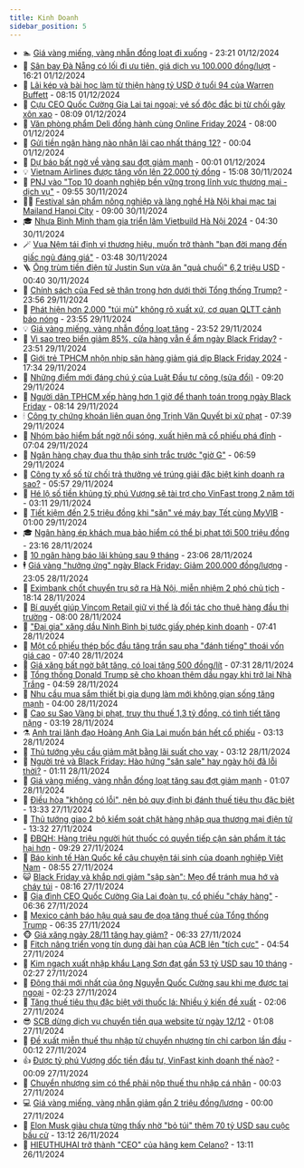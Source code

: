 ```yaml
---
title: Kinh Doanh
sidebar_position: 5
---
```


<!-- dantri-kinh-doanh:START -->
- 🏊 [Giá vàng miếng, vàng nhẫn đồng loạt đi xuống](https://dantri.com.vn/kinh-doanh/gia-vang-mieng-vang-nhan-dong-loat-di-xuong-20241202030703341.htm) - 23:21 01/12/2024
- 🦆 [Sân bay Đà Nẵng có lối đi ưu tiên, giá dịch vụ 100.000 đồng/lượt](https://dantri.com.vn/kinh-doanh/san-bay-da-nang-co-loi-di-uu-tien-gia-dich-vu-100000-dongluot-20241201224520355.htm) - 16:21 01/12/2024
- 🦄 [Lãi kép và bài học làm từ thiện hàng tỷ USD ở tuổi 94 của Warren Buffett](https://dantri.com.vn/kinh-doanh/lai-kep-va-bai-hoc-lam-tu-thien-hang-ty-usd-o-tuoi-94-cua-warren-buffett-20241128215422701.htm) - 08:15 01/12/2024
- 🌝 [Cựu CEO Quốc Cường Gia Lai tại ngoại; vé số độc đắc bị từ chối gây xôn xao](https://dantri.com.vn/kinh-doanh/cuu-ceo-quoc-cuong-gia-lai-tai-ngoai-ve-so-doc-dac-bi-tu-choi-gay-xon-xao-20241201072000634.htm) - 08:09 01/12/2024
- 💃 [Văn phòng phẩm Deli đồng hành cùng Online Friday 2024](https://dantri.com.vn/kinh-doanh/van-phong-pham-deli-dong-hanh-cung-online-friday-2024-20241201143748578.htm) - 08:00 01/12/2024
- 🦏 [Gửi tiền ngân hàng nào nhận lãi cao nhất tháng 12?](https://dantri.com.vn/kinh-doanh/gui-tien-ngan-hang-nao-nhan-lai-cao-nhat-thang-12-20241201011307224.htm) - 00:04 01/12/2024
- 🦩 [Dự báo bất ngờ về vàng sau đợt giảm mạnh](https://dantri.com.vn/kinh-doanh/du-bao-bat-ngo-ve-vang-sau-dot-giam-manh-20241201005823193.htm) - 00:01 01/12/2024
- 💡 [Vietnam Airlines được tăng vốn lên 22.000 tỷ đồng](https://dantri.com.vn/kinh-doanh/vietnam-airlines-duoc-tang-von-len-22000-ty-dong-20241130220433826.htm) - 15:08 30/11/2024
- 🌊 [PNJ vào &quot;Top 10 doanh nghiệp bền vững trong lĩnh vực thương mại - dịch vụ&quot;](https://dantri.com.vn/kinh-doanh/pnj-vao-top-10-doanh-nghiep-ben-vung-trong-linh-vuc-thuong-mai-dich-vu-20241130165355611.htm) - 09:55 30/11/2024
- 🧑‍💻 [Festival sản phẩm nông nghiệp và làng nghề Hà Nội khai mạc tại Mailand Hanoi City](https://dantri.com.vn/kinh-doanh/festival-san-pham-nong-nghiep-va-lang-nghe-ha-noi-khai-mac-tai-mailand-hanoi-city-20241130160010998.htm) - 09:00 30/11/2024
- 🎓 [Nhựa Bình Minh tham gia triển lãm Vietbuild Hà Nội 2024](https://dantri.com.vn/kinh-doanh/nhua-binh-minh-tham-gia-trien-lam-vietbuild-ha-noi-2024-20241130110706049.htm) - 04:30 30/11/2024
- 🪄 [Vua Nệm tái định vị thương hiệu, muốn trở thành &quot;bạn đời mang đến giấc ngủ đáng giá&quot;](https://dantri.com.vn/kinh-doanh/vua-nem-tai-dinh-vi-thuong-hieu-muon-tro-thanh-ban-doi-mang-den-giac-ngu-dang-gia-20241130103727522.htm) - 03:48 30/11/2024
- 🪜 [Ông trùm tiền điện tử Justin Sun vừa ăn &quot;quả chuối&quot; 6,2 triệu USD](https://dantri.com.vn/kinh-doanh/ong-trum-tien-dien-tu-justin-sun-vua-an-qua-chuoi-62-trieu-usd-20241129232207371.htm) - 00:40 30/11/2024
- 🦄 [Chính sách của Fed sẽ thận trọng hơn dưới thời Tổng thống Trump?](https://dantri.com.vn/kinh-doanh/chinh-sach-cua-fed-se-than-trong-hon-duoi-thoi-tong-thong-trump-20241127210131739.htm) - 23:56 29/11/2024
- 💯 [Phát hiện hơn 2.000 &quot;túi mù&quot; không rõ xuất xứ, cơ quan QLTT cảnh báo nóng](https://dantri.com.vn/kinh-doanh/phat-hien-hon-2000-tui-mu-khong-ro-xuat-xu-co-quan-qltt-canh-bao-nong-20241129225533902.htm) - 23:55 29/11/2024
- 💡 [Giá vàng miếng, vàng nhẫn đồng loạt tăng](https://dantri.com.vn/kinh-doanh/gia-vang-mieng-vang-nhan-dong-loat-tang-20241130001858744.htm) - 23:52 29/11/2024
- 🧰 [Vì sao treo biển giảm 85%, cửa hàng vẫn ế ẩm ngày Black Friday?](https://dantri.com.vn/kinh-doanh/vi-sao-treo-bien-giam-85-cua-hang-van-e-am-ngay-black-friday-20241130054607065.htm) - 23:51 29/11/2024
- 🎊 [Giới trẻ TPHCM nhộn nhịp săn hàng giảm giá dịp Black Friday 2024](https://dantri.com.vn/kinh-doanh/gioi-tre-tphcm-nhon-nhip-san-hang-giam-gia-dip-black-friday-2024-20241130003425915.htm) - 17:34 29/11/2024
- 🔭 [Những điểm mới đáng chú ý của Luật Đầu tư công &lpar;sửa đổi&rpar;](https://dantri.com.vn/kinh-doanh/nhung-diem-moi-dang-chu-y-cua-luat-dau-tu-cong-sua-doi-20241129161153057.htm) - 09:20 29/11/2024
- 💼 [Người dân TPHCM xếp hàng hơn 1 giờ để thanh toán trong ngày Black Friday](https://dantri.com.vn/kinh-doanh/nguoi-dan-tphcm-xep-hang-hon-1-gio-de-thanh-toan-trong-ngay-black-friday-20241129150737822.htm) - 08:14 29/11/2024
- 🕯 [Công ty chứng khoán liên quan ông Trịnh Văn Quyết bị xử phạt](https://dantri.com.vn/kinh-doanh/cong-ty-chung-khoan-lien-quan-ong-trinh-van-quyet-bi-xu-phat-20241129135840203.htm) - 07:39 29/11/2024
- 🫣 [Nhóm bảo hiểm bất ngờ nổi sóng, xuất hiện mã cổ phiếu phá đỉnh](https://dantri.com.vn/kinh-doanh/nhom-bao-hiem-bat-ngo-noi-song-xuat-hien-ma-co-phieu-pha-dinh-20241129131609017.htm) - 07:04 29/11/2024
- 🤠 [Ngân hàng chạy đua thu thập sinh trắc trước &quot;giờ G&quot;](https://dantri.com.vn/kinh-doanh/ngan-hang-chay-dua-thu-thap-sinh-trac-truoc-gio-g-20241126143501664.htm) - 06:59 29/11/2024
- 🌈 [Công ty xổ số từ chối trả thưởng vé trúng giải đặc biệt kinh doanh ra sao?](https://dantri.com.vn/kinh-doanh/cong-ty-xo-so-tu-choi-tra-thuong-ve-trung-giai-dac-biet-kinh-doanh-ra-sao-20241129111538670.htm) - 05:57 29/11/2024
- 🦅 [Hé lộ số tiền khủng tỷ phú Vượng sẽ tài trợ cho VinFast trong 2 năm tới](https://dantri.com.vn/kinh-doanh/he-lo-so-tien-khung-ty-phu-vuong-se-tai-tro-cho-vinfast-trong-2-nam-toi-20241129095631304.htm) - 03:11 29/11/2024
- 🌁 [Tiết kiệm đến 2,5 triệu đồng khi &quot;săn&quot; vé máy bay Tết cùng MyVIB](https://dantri.com.vn/kinh-doanh/tiet-kiem-den-25-trieu-dong-khi-san-ve-may-bay-tet-cung-myvib-20241128174014214.htm) - 01:00 29/11/2024
- 🎓 [Ngân hàng ép khách mua bảo hiểm có thể bị phạt tới 500 triệu đồng](https://dantri.com.vn/kinh-doanh/ngan-hang-ep-khach-mua-bao-hiem-co-the-bi-phat-toi-500-trieu-dong-20241128173809125.htm) - 23:16 28/11/2024
- 📝 [10 ngân hàng báo lãi khủng sau 9 tháng](https://dantri.com.vn/kinh-doanh/10-ngan-hang-bao-lai-khung-sau-9-thang-20241128164705854.htm) - 23:06 28/11/2024
- 🕴 [Giá vàng &quot;hưởng ứng&quot; ngày Black Friday: Giảm 200.000 đồng/lượng](https://dantri.com.vn/kinh-doanh/gia-vang-huong-ung-ngay-black-friday-giam-200000-dongluong-20241129021437355.htm) - 23:05 28/11/2024
- 🧰 [Eximbank chốt chuyển trụ sở ra Hà Nội, miễn nhiệm 2 phó chủ tịch](https://dantri.com.vn/kinh-doanh/eximbank-chot-chuyen-tru-so-ra-ha-noi-mien-nhiem-2-pho-chu-tich-20241128171705474.htm) - 18:14 28/11/2024
- 🤖 [Bí quyết giúp Vincom Retail giữ vị thế là đối tác cho thuê hàng đầu thị trường](https://dantri.com.vn/kinh-doanh/bi-quyet-giup-vincom-retail-giu-vi-the-la-doi-tac-cho-thue-hang-dau-thi-truong-20241128145718083.htm) - 08:00 28/11/2024
- 🤠 [&quot;Đại gia&quot; xăng dầu Ninh Bình bị tước giấy phép kinh doanh](https://dantri.com.vn/kinh-doanh/dai-gia-xang-dau-ninh-binh-bi-tuoc-giay-phep-kinh-doanh-20241128133432327.htm) - 07:41 28/11/2024
- 🌮 [Một cổ phiếu thép bốc đầu tăng trần sau pha &quot;đánh tiếng&quot; thoái vốn giá cao](https://dantri.com.vn/kinh-doanh/mot-co-phieu-thep-boc-dau-tang-tran-sau-pha-danh-tieng-thoai-von-gia-cao-20241128134931415.htm) - 07:40 28/11/2024
- 🦄 [Giá xăng bất ngờ bật tăng, có loại tăng 500 đồng/lít](https://dantri.com.vn/kinh-doanh/gia-xang-bat-ngo-bat-tang-co-loai-tang-500-donglit-20241128142840632.htm) - 07:31 28/11/2024
- 👺 [Tổng thống Donald Trump sẽ cho khoan thêm dầu ngay khi trở lại Nhà Trắng](https://dantri.com.vn/kinh-doanh/tong-thong-donald-trump-se-cho-khoan-them-dau-ngay-khi-tro-lai-nha-trang-20241126205104037.htm) - 04:59 28/11/2024
- 🤗 [Nhu cầu mua sắm thiết bị gia dụng làm mới không gian sống tăng mạnh](https://dantri.com.vn/kinh-doanh/nhu-cau-mua-sam-thiet-bi-gia-dung-lam-moi-khong-gian-song-tang-manh-20241128102134640.htm) - 04:00 28/11/2024
- 💪 [Cao su Sao Vàng bị phạt, truy thu thuế 1,3 tỷ đồng, có tình tiết tăng nặng](https://dantri.com.vn/kinh-doanh/cao-su-sao-vang-bi-phat-truy-thu-thue-13-ty-dong-co-tinh-tiet-tang-nang-20241128095903607.htm) - 03:19 28/11/2024
- ⚗️ [Anh trai lãnh đạo Hoàng Anh Gia Lai muốn bán hết cổ phiếu](https://dantri.com.vn/kinh-doanh/anh-trai-lanh-dao-hoang-anh-gia-lai-muon-ban-het-co-phieu-20241128090529470.htm) - 03:13 28/11/2024
- 🧠 [Thủ tướng yêu cầu giảm mặt bằng lãi suất cho vay](https://dantri.com.vn/kinh-doanh/thu-tuong-yeu-cau-giam-mat-bang-lai-suat-cho-vay-20241128091507167.htm) - 03:12 28/11/2024
- 🗽 [Người trẻ và Black Friday: Hào hứng &quot;săn sale&quot; hay ngày hội đã lỗi thời?](https://dantri.com.vn/kinh-doanh/nguoi-tre-va-black-friday-hao-hung-san-sale-hay-ngay-hoi-da-loi-thoi-20241127221851500.htm) - 01:11 28/11/2024
- 🫣 [Giá vàng miếng, vàng nhẫn đồng loạt tăng sau đợt giảm mạnh](https://dantri.com.vn/kinh-doanh/gia-vang-mieng-vang-nhan-dong-loat-tang-sau-dot-giam-manh-20241127210807103.htm) - 01:07 28/11/2024
- 🫣 [Điều hòa &quot;không có lỗi&quot;, nên bỏ quy định bị đánh thuế tiêu thụ đặc biệt](https://dantri.com.vn/kinh-doanh/dieu-hoa-khong-co-loi-nen-bo-quy-dinh-bi-danh-thue-tieu-thu-dac-biet-20241127155445372.htm) - 13:33 27/11/2024
- 🫣 [Thủ tướng giao 2 bộ kiểm soát chặt hàng nhập qua thương mại điện tử](https://dantri.com.vn/kinh-doanh/thu-tuong-giao-2-bo-kiem-soat-chat-hang-nhap-qua-thuong-mai-dien-tu-20241127164023296.htm) - 13:32 27/11/2024
- 💂 [ĐBQH: Hàng triệu người hút thuốc có quyền tiếp cận sản phẩm ít tác hại hơn](https://dantri.com.vn/kinh-doanh/dbqh-hang-trieu-nguoi-hut-thuoc-co-quyen-tiep-can-san-pham-it-tac-hai-hon-20241127162759881.htm) - 09:29 27/11/2024
- 💫 [Báo kinh tế Hàn Quốc kể câu chuyện tái sinh của doanh nghiệp Việt Nam](https://dantri.com.vn/kinh-doanh/bao-kinh-te-han-quoc-ke-cau-chuyen-tai-sinh-cua-doanh-nghiep-viet-nam-20241127152422374.htm) - 08:55 27/11/2024
- 😺 [Black Friday và khắp nơi giảm &quot;sập sàn&quot;: Mẹo để tránh mua hớ và cháy túi](https://dantri.com.vn/kinh-doanh/black-friday-va-khap-noi-giam-sap-san-meo-de-tranh-mua-ho-va-chay-tui-20241127150241432.htm) - 08:16 27/11/2024
- 🦆 [Gia đình CEO Quốc Cường Gia Lai đoàn tụ, cổ phiếu &quot;cháy hàng&quot;](https://dantri.com.vn/kinh-doanh/gia-dinh-ceo-quoc-cuong-gia-lai-doan-tu-co-phieu-chay-hang-20241127125931932.htm) - 06:36 27/11/2024
- 👀 [Mexico cảnh báo hậu quả sau đe dọa tăng thuế của Tổng thống Trump](https://dantri.com.vn/kinh-doanh/mexico-canh-bao-hau-qua-sau-de-doa-tang-thue-cua-tong-thong-trump-20241127104451058.htm) - 06:35 27/11/2024
- 🐵 [Giá xăng ngày 28/11 tăng hay giảm?](https://dantri.com.vn/kinh-doanh/gia-xang-ngay-2811-tang-hay-giam-20241127102453230.htm) - 06:33 27/11/2024
- 🤖 [Fitch nâng triển vọng tín dụng dài hạn của ACB lên &quot;tích cực&quot;](https://dantri.com.vn/kinh-doanh/fitch-nang-trien-vong-tin-dung-dai-han-cua-acb-len-tich-cuc-20241127115416722.htm) - 04:54 27/11/2024
- 💂 [Kim ngạch xuất nhập khẩu Lạng Sơn đạt gần 53 tỷ USD sau 10 tháng](https://dantri.com.vn/kinh-doanh/kim-ngach-xuat-nhap-khau-lang-son-dat-gan-53-ty-usd-sau-10-thang-20241126133137583.htm) - 02:27 27/11/2024
- 🦆 [Động thái mới nhất của ông Nguyễn Quốc Cường sau khi mẹ được tại ngoại](https://dantri.com.vn/kinh-doanh/dong-thai-moi-nhat-cua-ong-nguyen-quoc-cuong-sau-khi-me-duoc-tai-ngoai-20241127091237986.htm) - 02:23 27/11/2024
- 🦅 [Tăng thuế tiêu thụ đặc biệt với thuốc lá: Nhiều ý kiến đề xuất](https://dantri.com.vn/kinh-doanh/tang-thue-tieu-thu-dac-biet-voi-thuoc-la-nhieu-y-kien-de-xuat-20241127090549952.htm) - 02:06 27/11/2024
- 😎 [SCB dừng dịch vụ chuyển tiền qua website từ ngày 12/12](https://dantri.com.vn/kinh-doanh/scb-dung-dich-vu-chuyen-tien-qua-website-tu-ngay-1212-20241127020646015.htm) - 01:08 27/11/2024
- 🐎 [Đề xuất miễn thuế thu nhập từ chuyển nhượng tín chỉ carbon lần đầu](https://dantri.com.vn/kinh-doanh/de-xuat-mien-thue-thu-nhap-tu-chuyen-nhuong-tin-chi-carbon-lan-dau-20241127002839223.htm) - 00:12 27/11/2024
- 👍 [Được tỷ phú Vượng dốc tiền đầu tư, VinFast kinh doanh thế nào?](https://dantri.com.vn/kinh-doanh/duoc-ty-phu-vuong-doc-tien-dau-tu-vinfast-kinh-doanh-the-nao-20241126214348339.htm) - 00:09 27/11/2024
- 🦒 [Chuyển nhượng sim có thể phải nộp thuế thu nhập cá nhân](https://dantri.com.vn/kinh-doanh/chuyen-nhuong-sim-co-the-phai-nop-thue-thu-nhap-ca-nhan-20241127000802390.htm) - 00:03 27/11/2024
- 💻 [Giá vàng miếng, vàng nhẫn giảm gần 2 triệu đồng/lượng](https://dantri.com.vn/kinh-doanh/gia-vang-mieng-vang-nhan-giam-gan-2-trieu-dongluong-20241127013738439.htm) - 00:00 27/11/2024
- 👺 [Elon Musk giàu chưa từng thấy nhờ &quot;bỏ túi&quot; thêm 70 tỷ USD sau cuộc bầu cử](https://dantri.com.vn/kinh-doanh/elon-musk-giau-chua-tung-thay-nho-bo-tui-them-70-ty-usd-sau-cuoc-bau-cu-20241125164308851.htm) - 13:12 26/11/2024
- 🧐 [HIEUTHUHAI trở thành &quot;CEO&quot; của hãng kem Celano?](https://dantri.com.vn/kinh-doanh/hieuthuhai-tro-thanh-ceo-cua-hang-kem-celano-20241126170132345.htm) - 13:11 26/11/2024<!-- dantri-kinh-doanh:END -->
